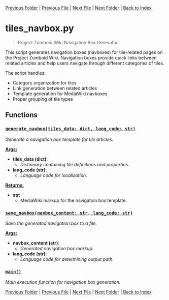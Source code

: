 [Previous Folder](../recipes/craft_recipes.md) | [Previous File](tiles_infobox.md) | [Next File](tiles_scrapping.md) | [Next Folder](../tools/compare_item_lists.md) | [Back to Index](../../index.md)

# tiles_navbox.py

> Project Zomboid Wiki Navigation Box Generator

This script generates navigation boxes (navboxes) for tile-related pages on the
Project Zomboid Wiki. Navigation boxes provide quick links between related articles
and help users navigate through different categories of tiles.

The script handles:
- Category organization for tiles
- Link generation between related articles
- Template generation for MediaWiki navboxes
- Proper grouping of tile types

## Functions

### [`generate_navbox(tiles_data: dict, lang_code: str)`](https://github.com/Vaileasys/pz-wiki_parser/blob/main/scripts/tiles/tiles_navbox.py#L22)

_Generate a navigation box template for tile articles._

<ins>**Args:**</ins>
  - **tiles_data (dict)**:
      - _Dictionary containing tile definitions and properties._
  - **lang_code (str)**:
      - _Language code for localization._

<ins>**Returns:**</ins>
  - **str:**
      - MediaWiki markup for the navigation box template.
### [`save_navbox(navbox_content: str, lang_code: str)`](https://github.com/Vaileasys/pz-wiki_parser/blob/main/scripts/tiles/tiles_navbox.py#L36)

_Save the generated navigation box to a file._

<ins>**Args:**</ins>
  - **navbox_content (str)**:
      - _Generated navigation box markup._
  - **lang_code (str)**:
      - _Language code for determining output path._
### [`main()`](https://github.com/Vaileasys/pz-wiki_parser/blob/main/scripts/tiles/tiles_navbox.py#L56)

_Main execution function for navigation box generation._


[Previous Folder](../recipes/craft_recipes.md) | [Previous File](tiles_infobox.md) | [Next File](tiles_scrapping.md) | [Next Folder](../tools/compare_item_lists.md) | [Back to Index](../../index.md)
